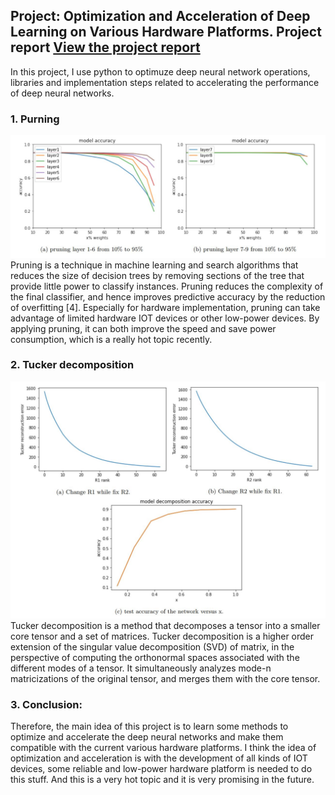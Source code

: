 ## Project: Optimization and Acceleration of Deep Learning on Various Hardware Platforms. Project report <a href="pdf/ECE226_Report_Xinqiao.pdf">View the project report</a> 


In this project, I use python to optimuze deep neural network operations, libraries and implementation steps related to accelerating the performance of deep neural networks.

### 1. Purning
<img src="images/ECE226_exp_purning.JPG?raw=true"/>
Pruning is a technique in machine learning and search algorithms that reduces the size of decision trees by removing sections of the tree that provide little power to classify instances. Pruning reduces the complexity of the final classifier, and hence improves predictive accuracy by the reduction of overfitting [4]. Especially for
hardware implementation, pruning can take advantage of limited hardware IOT devices or other low-power devices. By applying pruning, it can both improve the speed and save power consumption, which is a really hot topic recently.


### 2. Tucker decomposition

<img src="images/ECE226_exp_decom.JPG?raw=true"/>
Tucker decomposition is a method that decomposes a tensor into a smaller core tensor and a set of matrices. Tucker decomposition is a higher order extension of the singular value decomposition (SVD) of matrix, in the perspective of computing the orthonormal spaces associated with the different modes of a tensor. It simultaneously analyzes mode-n matricizations of the original tensor, and merges them with the core tensor.

### 3. Conclusion:
Therefore, the main idea of this project is to learn some methods to optimize and accelerate the deep neural networks and make them compatible with the current various hardware platforms. I think the idea of optimization and acceleration is with the development of all kinds of IOT devices, some reliable and low-power hardware platform is needed to do this stuff. And this is a very hot topic and it is very promising in the future.
